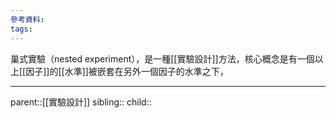 ```yaml
---
參考資料:
tags:
---
```

巢式實驗（nested experiment），是一種[[實驗設計]]方法，核心概念是有一個以上[[因子]]的[[水準]]被嵌套在另外一個因子的水準之下，

- - -
parent::[[實驗設計]]
sibling::
child::